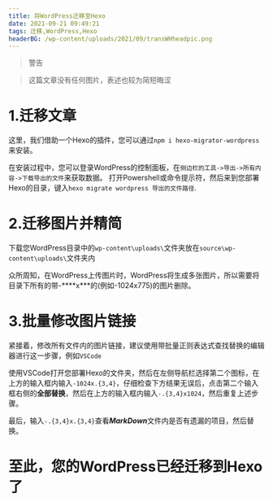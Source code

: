 ```yaml
---
title: 将WordPress迁移至Hexo
date: 2021-09-21 09:49:21
tags: 迁移,WordPress,Hexo
headerBG: /wp-content/uploads/2021/09/transWHheadpic.png
---
```

>警告

>这篇文章没有任何图片，表述也较为简短晦涩
# 1.迁移文章
这里，我们借助一个Hexo的插件，您可以通过`npm i hexo-migrator-wordpress`来安装。

在安装过程中，您可以登录WordPress的控制面板，在`侧边栏的工具->导出->所有内容->下载导出的文件`来获取数据。
打开Powershell或命令提示符，然后来到您部署Hexo的目录，键入`hexo migrate wordpress 导出的文件路径`.
# 2.迁移图片并精简
下载您WordPress目录中的`wp-content\uploads\`文件夹放在`source\wp-content\uploads\`文件夹内

众所周知，在WordPress上传图片时，WordPress将生成多张图片，所以需要将目录下所有的带-**\*\*x\*\**的(例如-1024x775)的图片删除。
# 3.批量修改图片链接
紧接着，修改所有文件内的图片链接，建议使用带批量正则表达式查找替换的编辑器进行这一步骤，例如`VSCode`

使用VSCode打开您部署Hexo的文件夹，然后在左侧导航栏选择第二个图标，在上方的输入框内输入`-1024x.{3,4}`，仔细检查下方结果无误后，点击第二个输入框右侧的**全部替换**，然后在上方的输入框内输入`-.{3,4}x1024`，然后重复上述步骤。

最后，输入`-.{3,4}x.{3,4}`查看***MarkDown***文件内是否有遗漏的项目，然后替换。

# 至此，您的WordPress已经迁移到Hexo了